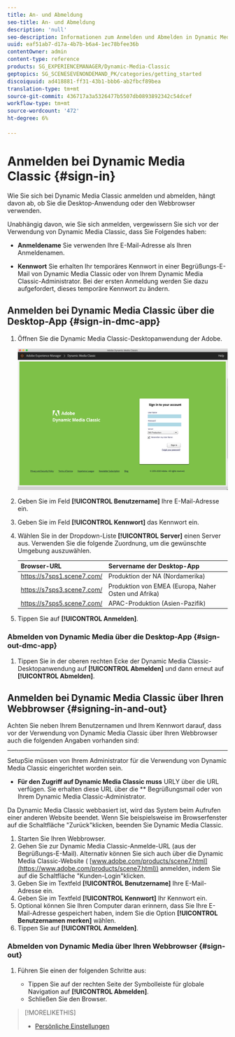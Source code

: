 ```yaml
---
title: An- und Abmeldung
seo-title: An- und Abmeldung
description: 'null'
seo-description: Informationen zum Anmelden und Abmelden in Dynamic Media Classic
uuid: eaf51ab7-d17a-4b7b-b6a4-1ec78bfee36b
contentOwner: admin
content-type: reference
products: SG_EXPERIENCEMANAGER/Dynamic-Media-Classic
geptopics: SG_SCENESEVENONDEMAND_PK/categories/getting_started
discoiquuid: ad418881-ff31-43b1-bbb6-ab2fbcf89bea
translation-type: tm+mt
source-git-commit: 436717a3a5326477b5507db0893892342c54dcef
workflow-type: tm+mt
source-wordcount: '472'
ht-degree: 6%

---
```



<!-- UPDATE THIS TOPIC AFTER DECEMBER 31, 2020!!!!! -->

# Anmelden bei Dynamic Media Classic {#sign-in}

Wie Sie sich bei Dynamic Media Classic anmelden und abmelden, hängt davon ab, ob Sie die Desktop-Anwendung oder den Webbrowser verwenden.

Unabhängig davon, wie Sie sich anmelden, vergewissern Sie sich vor der Verwendung von Dynamic Media Classic, dass Sie Folgendes haben:

* **Anmeldename**
Sie verwenden Ihre E-Mail-Adresse als Ihren Anmeldenamen.

* **Kennwort**
Sie erhalten Ihr temporäres Kennwort in einer Begrüßungs-E-Mail von Dynamic Media Classic oder von Ihrem Dynamic Media Classic-Administrator. Bei der ersten Anmeldung werden Sie dazu aufgefordert, dieses temporäre Kennwort zu ändern.

## Anmelden bei Dynamic Media Classic über die Desktop-App {#sign-in-dmc-app}

1. Öffnen Sie die Dynamic Media Classic-Desktopanwendung der Adobe.

   ![Dynamic Media Classic-Anmeldung](/help/assets/dmclassic-login1.png)

1. Geben Sie im Feld **[!UICONTROL Benutzername]** Ihre E-Mail-Adresse ein.
1. Geben Sie im Feld **[!UICONTROL Kennwort]** das Kennwort ein.
1. Wählen Sie in der Dropdown-Liste **[!UICONTROL Server]** einen Server aus.
Verwenden Sie die folgende Zuordnung, um die gewünschte Umgebung auszuwählen.

   | Browser-URL | Servername der Desktop-App |
   |---|---|
   | https://s7sps1.scene7.com/ | Produktion der NA (Nordamerika) |
   | https://s7sps3.scene7.com/ | Produktion von EMEA (Europa, Naher Osten und Afrika) |
   | https://s7sps5.scene7.com/ | APAC-Produktion (Asien-Pazifik) |

1. Tippen Sie auf **[!UICONTROL Anmelden]**.

### Abmelden von Dynamic Media über die Desktop-App {#sign-out-dmc-app}

1. Tippen Sie in der oberen rechten Ecke der Dynamic Media Classic-Desktopanwendung auf **[!UICONTROL Abmelden]** und dann erneut auf **[!UICONTROL Abmelden]**.

## Anmelden bei Dynamic Media Classic über Ihren Webbrowser {#signing-in-and-out}

Achten Sie neben Ihrem Benutzernamen und Ihrem Kennwort darauf, dass vor der Verwendung von Dynamic Media Classic über Ihren Webbrowser auch die folgenden Angaben vorhanden sind:

* ****
SetupSie müssen von Ihrem Administrator für die Verwendung von Dynamic Media Classic eingerichtet worden sein.

* **Für den Zugriff auf Dynamic Media Classic muss**
URLY über die URL verfügen. Sie erhalten diese URL über die 
** Begrüßungsmail oder von Ihrem Dynamic Media Classic-Administrator.

Da Dynamic Media Classic webbasiert ist, wird das System beim Aufrufen einer anderen Website beendet. Wenn Sie beispielsweise im Browserfenster auf die Schaltfläche &quot;Zurück&quot;klicken, beenden Sie Dynamic Media Classic.

1. Starten Sie Ihren Webbrowser.
1. Gehen Sie zur Dynamic Media Classic-Anmelde-URL (aus der Begrüßungs-E-Mail). Alternativ können Sie sich auch über die Dynamic Media Classic-Website ( [www.adobe.com/products/scene7.html](https://www.adobe.com/products/scene7.html)) anmelden, indem Sie auf die Schaltfläche &quot;Kunden-Login&quot;klicken.
1. Geben Sie im Textfeld **[!UICONTROL Benutzername]** Ihre E-Mail-Adresse ein.
1. Geben Sie im Textfeld **[!UICONTROL Kennwort]** Ihr Kennwort ein.
1. Optional können Sie Ihren Computer daran erinnern, dass Sie Ihre E-Mail-Adresse gespeichert haben, indem Sie die Option **[!UICONTROL Benutzernamen merken]** wählen.
1. Tippen Sie auf **[!UICONTROL Anmelden]**.

### Abmelden von Dynamic Media über Ihren Webbrowser {#sign-out}

1. Führen Sie einen der folgenden Schritte aus:

   * Tippen Sie auf der rechten Seite der Symbolleiste für globale Navigation auf **[!UICONTROL Abmelden]**.
   * Schließen Sie den Browser.

>[!MORELIKETHIS]
>
>* [Persönliche Einstellungen](personal-setup.md#personal_setup)

